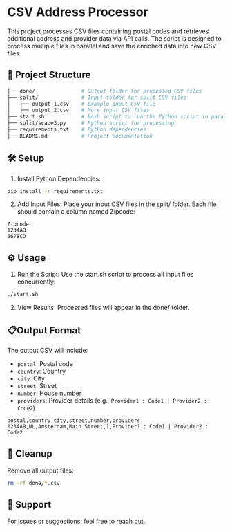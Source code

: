 # CSV Address Processor
This project processes CSV files containing postal codes and retrieves additional address and provider data via API calls. The script is designed to process multiple files in parallel and save the enriched data into new CSV files.

## 📂 Project Structure
```bash
├── done/               # Output folder for processed CSV files
├── split/              # Input folder for split CSV files
│   ├── output_1.csv    # Example input CSV file
│   ├── output_2.csv    # More input CSV files
├── start.sh            # Bash script to run the Python script in parallel
├── split/scape3.py     # Python script for processing
├── requirements.txt    # Python dependencies
├── README.md           # Project documentation
```

## 🛠️ Setup
1. Install Python Dependencies:

```bash
pip install -r requirements.txt
```

2. Add Input Files: Place your input CSV files in the split/ folder. Each file should contain a column named Zipcode:
```csv
Zipcode
1234AB
5678CD
```
## ⚙️ Usage
1. Run the Script: Use the start.sh script to process all input files concurrently:
```bash
./start.sh
```
2. View Results: Processed files will appear in the done/ folder.

## 📋Output Format
The output CSV will include:
 - `postal`: Postal code
 - `country`: Country
 - `city`: City
 - `street`: Street
 - `number`: House number
 - `providers`: Provider details (e.g., `Provider1 : Code1 | Provider2 : Code2`)

```csv
postal,country,city,street,number,providers
1234AB,NL,Amsterdam,Main Street,1,Provider1 : Code1 | Provider2 : Code2
```
## 🧹 Cleanup
Remove all output files:
```bash
rm -rf done/*.csv
```

## 📧 Support
For issues or suggestions, feel free to reach out.